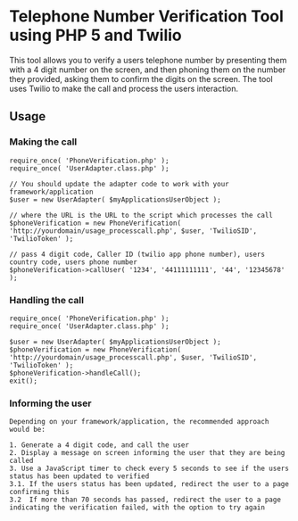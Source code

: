 # Telephone Number Verification Tool using PHP 5 and Twilio

This tool allows you to verify a users telephone number by presenting them with a 4 digit number on the screen, and then phoning them on the number they provided, asking them to confirm the digits on the screen.  The tool uses Twilio to make the call and process the users interaction.

## Usage

### Making the call

	require_once( 'PhoneVerification.php' );
	require_once( 'UserAdapter.class.php' );
	
	// You should update the adapter code to work with your framework/application
	$user = new UserAdapter( $myApplicationsUserObject );
	
	// where the URL is the URL to the script which processes the call
	$phoneVerification = new PhoneVerification( 'http://yourdomain/usage_processcall.php', $user, 'TwilioSID', 'TwilioToken' );
	
	// pass 4 digit code, Caller ID (twilio app phone number), users country code, users phone number
	$phoneVerification->callUser( '1234', '44111111111', '44', '12345678' );
	
### Handling the call

	require_once( 'PhoneVerification.php' );
	require_once( 'UserAdapter.class.php' );
	
	$user = new UserAdapter( $myApplicationsUserObject );
	$phoneVerification = new PhoneVerification( 'http://yourdomain/usage_processcall.php', $user, 'TwilioSID', 'TwilioToken' );
	$phoneVerification->handleCall();
	exit();
	
### Informing the user

	Depending on your framework/application, the recommended approach would be:
	
	1. Generate a 4 digit code, and call the user
	2. Display a message on screen informing the user that they are being called
	3. Use a JavaScript timer to check every 5 seconds to see if the users status has been updated to verified
	3.1. If the users status has been updated, redirect the user to a page confirming this
	3.2  If more than 70 seconds has passed, redirect the user to a page indicating the verification failed, with the option to try again